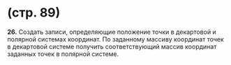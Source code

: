 # (стр. 89)
**26.** Создать записи, определяющие положение точки в декартовой и полярной системах координат. По заданному массиву координат точек в декартовой системе получить соответствующий массив координат заданных точек в полярной системе.
